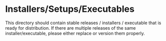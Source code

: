 # Installers/Setups/Executables

This directory should contain stable releases / installers / executable that is ready for distribution. If there are multiple releases of the same installer/executable, please either replace or version them properly. 